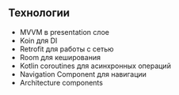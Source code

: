 ## Технологии
- MVVM в presentation слое
- Koin для DI
- Retrofit для работы с сетью
- Room для кеширования
- Kotlin coroutines для асинхронных операций
- Navigation Component для навигации
- Architecture components
